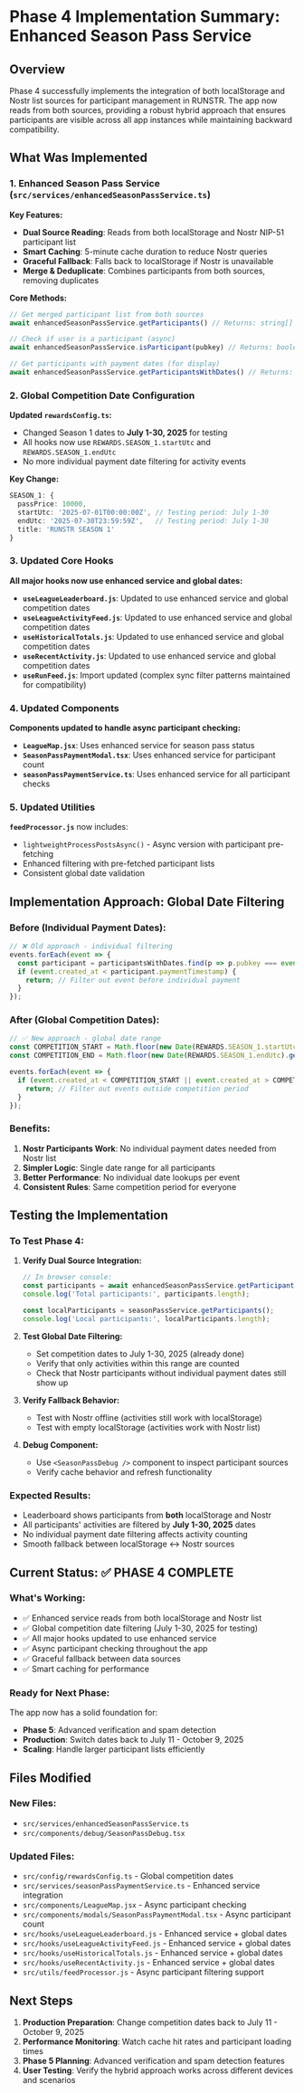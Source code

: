 # Phase 4 Implementation Summary: Enhanced Season Pass Service

## Overview

Phase 4 successfully implements the integration of both localStorage and Nostr list sources for participant management in RUNSTR. The app now reads from both sources, providing a robust hybrid approach that ensures participants are visible across all app instances while maintaining backward compatibility.

## What Was Implemented

### 1. Enhanced Season Pass Service (`src/services/enhancedSeasonPassService.ts`)

**Key Features:**
- **Dual Source Reading**: Reads from both localStorage and Nostr NIP-51 participant list
- **Smart Caching**: 5-minute cache duration to reduce Nostr queries  
- **Graceful Fallback**: Falls back to localStorage if Nostr is unavailable
- **Merge & Deduplicate**: Combines participants from both sources, removing duplicates

**Core Methods:**
```typescript
// Get merged participant list from both sources
await enhancedSeasonPassService.getParticipants() // Returns: string[]

// Check if user is a participant (async)
await enhancedSeasonPassService.isParticipant(pubkey) // Returns: boolean

// Get participants with payment dates (for display)
await enhancedSeasonPassService.getParticipantsWithDates() // Returns: {pubkey, paymentDate}[]
```

### 2. Global Competition Date Configuration

**Updated `rewardsConfig.ts`:**
- Changed Season 1 dates to **July 1-30, 2025** for testing
- All hooks now use `REWARDS.SEASON_1.startUtc` and `REWARDS.SEASON_1.endUtc`
- No more individual payment date filtering for activity events

**Key Change:**
```typescript
SEASON_1: {
  passPrice: 10000,
  startUtc: '2025-07-01T00:00:00Z', // Testing period: July 1-30
  endUtc: '2025-07-30T23:59:59Z',   // Testing period: July 1-30
  title: 'RUNSTR SEASON 1'
}
```

### 3. Updated Core Hooks

**All major hooks now use enhanced service and global dates:**

- **`useLeagueLeaderboard.js`**: Updated to use enhanced service and global competition dates
- **`useLeagueActivityFeed.js`**: Updated to use enhanced service and global competition dates
- **`useHistoricalTotals.js`**: Updated to use enhanced service and global competition dates  
- **`useRecentActivity.js`**: Updated to use enhanced service and global competition dates
- **`useRunFeed.js`**: Import updated (complex sync filter patterns maintained for compatibility)

### 4. Updated Components

**Components updated to handle async participant checking:**

- **`LeagueMap.jsx`**: Uses enhanced service for season pass status
- **`SeasonPassPaymentModal.tsx`**: Uses enhanced service for participant count
- **`seasonPassPaymentService.ts`**: Uses enhanced service for all participant checks

### 5. Updated Utilities

**`feedProcessor.js`** now includes:
- `lightweightProcessPostsAsync()` - Async version with participant pre-fetching
- Enhanced filtering with pre-fetched participant lists
- Consistent global date validation

## Implementation Approach: Global Date Filtering

### **Before (Individual Payment Dates):**
```javascript
// ❌ Old approach - individual filtering
events.forEach(event => {
  const participant = participantsWithDates.find(p => p.pubkey === event.pubkey);
  if (event.created_at < participant.paymentTimestamp) {
    return; // Filter out event before individual payment
  }
});
```

### **After (Global Competition Dates):**
```javascript
// ✅ New approach - global date range
const COMPETITION_START = Math.floor(new Date(REWARDS.SEASON_1.startUtc).getTime() / 1000);
const COMPETITION_END = Math.floor(new Date(REWARDS.SEASON_1.endUtc).getTime() / 1000);

events.forEach(event => {
  if (event.created_at < COMPETITION_START || event.created_at > COMPETITION_END) {
    return; // Filter out events outside competition period
  }
});
```

### **Benefits:**
1. **Nostr Participants Work**: No individual payment dates needed from Nostr list
2. **Simpler Logic**: Single date range for all participants
3. **Better Performance**: No individual date lookups per event
4. **Consistent Rules**: Same competition period for everyone

## Testing the Implementation

### **To Test Phase 4:**

1. **Verify Dual Source Integration:**
   ```javascript
   // In browser console:
   const participants = await enhancedSeasonPassService.getParticipants();
   console.log('Total participants:', participants.length);
   
   const localParticipants = seasonPassService.getParticipants();
   console.log('Local participants:', localParticipants.length);
   ```

2. **Test Global Date Filtering:**
   - Set competition dates to July 1-30, 2025 (already done)
   - Verify that only activities within this range are counted
   - Check that Nostr participants without individual payment dates still show up

3. **Verify Fallback Behavior:**
   - Test with Nostr offline (activities still work with localStorage)
   - Test with empty localStorage (activities work with Nostr list)

4. **Debug Component:**
   - Use `<SeasonPassDebug />` component to inspect participant sources
   - Verify cache behavior and refresh functionality

### **Expected Results:**
- Leaderboard shows participants from **both** localStorage and Nostr
- All participants' activities are filtered by **July 1-30, 2025** dates
- No individual payment date filtering affects activity counting
- Smooth fallback between localStorage ↔ Nostr sources

## Current Status: ✅ **PHASE 4 COMPLETE**

### **What's Working:**
- ✅ Enhanced service reads from both localStorage and Nostr list
- ✅ Global competition date filtering (July 1-30, 2025 for testing)
- ✅ All major hooks updated to use enhanced service
- ✅ Async participant checking throughout the app
- ✅ Graceful fallback between data sources
- ✅ Smart caching for performance

### **Ready for Next Phase:**
The app now has a solid foundation for:
- **Phase 5**: Advanced verification and spam detection
- **Production**: Switch dates back to July 11 - October 9, 2025
- **Scaling**: Handle larger participant lists efficiently

## Files Modified

### **New Files:**
- `src/services/enhancedSeasonPassService.ts`
- `src/components/debug/SeasonPassDebug.tsx`

### **Updated Files:**
- `src/config/rewardsConfig.ts` - Global competition dates
- `src/services/seasonPassPaymentService.ts` - Enhanced service integration
- `src/components/LeagueMap.jsx` - Async participant checking
- `src/components/modals/SeasonPassPaymentModal.tsx` - Async participant count
- `src/hooks/useLeagueLeaderboard.js` - Enhanced service + global dates
- `src/hooks/useLeagueActivityFeed.js` - Enhanced service + global dates  
- `src/hooks/useHistoricalTotals.js` - Enhanced service + global dates
- `src/hooks/useRecentActivity.js` - Enhanced service + global dates
- `src/utils/feedProcessor.js` - Async participant filtering support

## Next Steps

1. **Production Preparation**: Change competition dates back to July 11 - October 9, 2025
2. **Performance Monitoring**: Watch cache hit rates and participant loading times
3. **Phase 5 Planning**: Advanced verification and spam detection features
4. **User Testing**: Verify the hybrid approach works across different devices and scenarios 